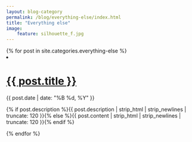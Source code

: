 ```yaml
---
layout: blog-category
permalink: /blog/everything-else/index.html
title: "Everything else"
image:
    feature: silhouette_f.jpg
---
```


<div>
  {% for post in site.categories.everything-else %} 
    <li>
      <div class="deets" itemscope itemtype="http://schema.org/BlogPosting" itemprop="blogPost">
        <h1><a href="{{ site.url }}{{ post.url }}">{{ post.title }}</a></h1>
        <p class="date"><time datetime="{{ post.date | date_to_xmlschema }}" itemprop="datePublished">{{ post.date | date: "%B %d, %Y" }}</time></p>
        <p class="">{% if post.description %}{{ post.description  | strip_html | strip_newlines | truncate: 120 }}{% else %}{{ post.content | strip_html | strip_newlines | truncate: 120 }}{% endif %}</p>
      </div>
    </li>
  {% endfor %}
</div>